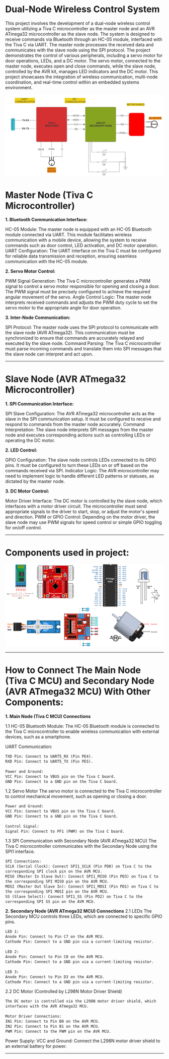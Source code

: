 # Dual-Node Wireless Control System

This project involves the development of a dual-node wireless control system utilizing a Tiva C microcontroller as the master node and an AVR ATmega32 microcontroller as the slave node. The system is designed to receive commands via Bluetooth through an HC-05 module, interfaced with the Tiva C via UART. The master node processes the received data and communicates with the slave node using the SPI protocol. The project demonstrates the control of various peripherals, including a servo motor for door operations, LEDs, and a DC motor. The servo motor, connected to the master node, executes open and close commands, while the slave node, controlled by the AVR kit, manages LED indicators and the DC motor. This project showcases the integration of wireless communication, multi-node coordination, and real-time control within an embedded systems environment.

![Alt text](PROJECT_DESIGN.png)

# Master Node (Tiva C Microcontroller)

**1. Bluetooth Communication Interface:**

HC-05 Module: The master node is equipped with an HC-05 Bluetooth module connected via UART. This module facilitates wireless communication with a mobile device, allowing the system to receive commands such as door control, LED activation, and DC motor operation.
UART Configuration: The UART interface on the Tiva C must be configured for reliable data transmission and reception, ensuring seamless communication with the HC-05 module.

**2. Servo Motor Control:**

PWM Signal Generation: The Tiva C microcontroller generates a PWM signal to control a servo motor responsible for opening and closing a door. The PWM signal must be precisely configured to achieve the required angular movement of the servo.
Angle Control Logic: The master node interprets received commands and adjusts the PWM duty cycle to set the servo motor to the appropriate angle for door operation.

**3. Inter-Node Communication:**

SPI Protocol: The master node uses the SPI protocol to communicate with the slave node (AVR ATmega32). This communication must be synchronized to ensure that commands are accurately relayed and executed by the slave node.
Command Parsing: The Tiva C microcontroller must parse incoming commands and translate them into SPI messages that the slave node can interpret and act upon.

---

# Slave Node (AVR ATmega32 Microcontroller)

**1. SPI Communication Interface:**

SPI Slave Configuration: The AVR ATmega32 microcontroller acts as the slave in the SPI communication setup. It must be configured to receive and respond to commands from the master node accurately.
Command Interpretation: The slave node interprets SPI messages from the master node and executes corresponding actions such as controlling LEDs or operating the DC motor.

**2. LED Control:**

GPIO Configuration: The slave node controls LEDs connected to its GPIO pins. It must be configured to turn these LEDs on or off based on the commands received via SPI.
Indicator Logic: The AVR microcontroller may need to implement logic to handle different LED patterns or statuses, as dictated by the master node.

**3. DC Motor Control:**

Motor Driver Interface: The DC motor is controlled by the slave node, which interfaces with a motor driver circuit. The microcontroller must send appropriate signals to the driver to start, stop, or adjust the motor's speed and direction.
PWM or GPIO Control: Depending on the motor driver, the slave node may use PWM signals for speed control or simple GPIO toggling for on/off control.

---

# Components used in project:

![Alt text](COMPONENTS.png)

---

# How to Connect The Main Node (Tiva C MCU) and Secondary Node (AVR ATmega32 MCU) With Other Components:

**1. Main Node (Tiva C MCU) Connections**

1.1 HC-05 Bluetooth Module:
The HC-05 Bluetooth module is connected to the Tiva C microcontroller to enable wireless communication with external devices, such as a smartphone.

UART Communication:

    TXD Pin: Connect to UART5_RX (Pin PE4).
    RXD Pin: Connect to UART5_TX (Pin PE5).

    Power and Ground:
    VCC Pin: Connect to VBUS pin on the Tiva C board.
    GND Pin: Connect to a GND pin on the Tiva C board.

1.2 Servo Motor
The servo motor is connected to the Tiva C microcontroller to control mechanical movement, such as opening or closing a door.

    Power and Ground:
    VCC Pin: Connect to VBUS pin on the Tiva C board.
    GND Pin: Connect to a GND pin on the Tiva C board.

    Control Signal:
    Signal Pin: Connect to PF1 (PWM) on the Tiva C board.

1.3 SPI Communication with Secondary Node (AVR ATmega32 MCU)
The Tiva C microcontroller communicates with the Secondary Node using the SPI1 interface.

    SPI Connections:
    SCLK (Serial Clock): Connect SPI1_SCLK (Pin PD0) on Tiva C to the corresponding SPI clock pin on the AVR MCU.
    MISO (Master In Slave Out): Connect SPI1_MISO (Pin PD3) on Tiva C to the corresponding SPI MISO pin on the AVR MCU.
    MOSI (Master Out Slave In): Connect SPI1_MOSI (Pin PD1) on Tiva C to the corresponding SPI MOSI pin on the AVR MCU.
    SS (Slave Select): Connect SPI1_SS (Pin PD2) on Tiva C to the corresponding SPI SS pin on the AVR MCU.

**2. Secondary Node (AVR ATmega32 MCU) Connections**
2.1 LEDs
The Secondary MCU controls three LEDs, which are connected to specific GPIO pins.

    LED 1:
    Anode Pin: Connect to Pin C7 on the AVR MCU.
    Cathode Pin: Connect to a GND pin via a current-limiting resistor.

    LED 2:
    Anode Pin: Connect to Pin C0 on the AVR MCU.
    Cathode Pin: Connect to a GND pin via a current-limiting resistor.

    LED 3:
    Anode Pin: Connect to Pin D3 on the AVR MCU.
    Cathode Pin: Connect to a GND pin via a current-limiting resistor.

2.2 DC Motor (Controlled by L298N Motor Driver Shield)

    The DC motor is controlled via the L298N motor driver shield, which interfaces with the AVR ATmega32 MCU.

    Motor Driver Connections:
    IN1 Pin: Connect to Pin B0 on the AVR MCU.
    IN2 Pin: Connect to Pin B1 on the AVR MCU.
    PWM Pin: Connect to the PWM pin on the AVR MCU.

Power Supply:
VCC and Ground: Connect the L298N motor driver shield to an external battery for power.

---
